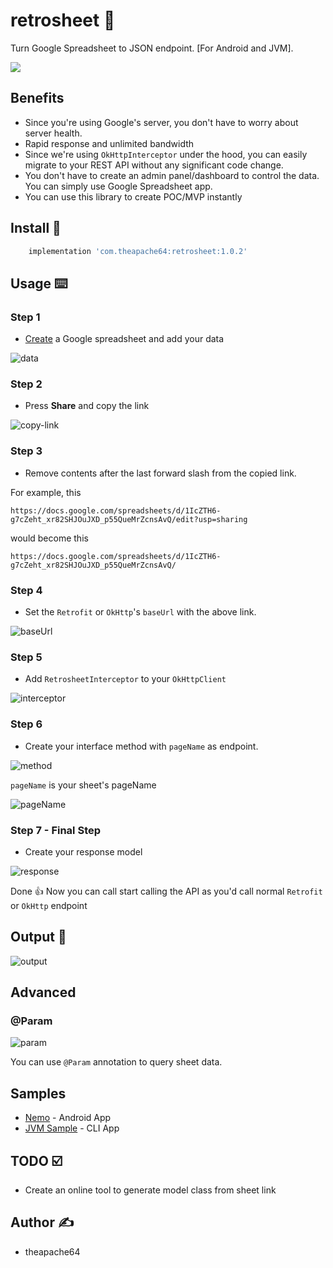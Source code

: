 # retrosheet 📄
Turn Google Spreadsheet to JSON endpoint. [For Android and JVM].

![](https://i.imgur.com/LYqPOcu.png)

## Benefits

- Since you're using Google's server, you don't have to worry about server health.
- Rapid response and unlimited bandwidth
- Since we're using `OkHttpInterceptor` under the hood, you can easily migrate to your REST API without 
any significant code change.
- You don't have to create an admin panel/dashboard to control the data. You can simply use Google Spreadsheet app.
- You can use this library to create POC/MVP instantly 

## Install 🤝 

```groovy
    implementation 'com.theapache64:retrosheet:1.0.2'
```

## Usage ⌨️ 

### Step 1

- [Create](https://docs.google.com/spreadsheets/u/0/create?usp=sheets_web) a Google spreadsheet and add your data

![data](https://i.imgur.com/3Y114g8.png)

### Step 2

- Press **Share** and copy the link

![copy-link](https://i.imgur.com/MNYD7mg.png)

### Step 3

- Remove contents after the last forward slash from the copied link.

For example, this
```
https://docs.google.com/spreadsheets/d/1IcZTH6-g7cZeht_xr82SHJOuJXD_p55QueMrZcnsAvQ/edit?usp=sharing
```

would become this
```
https://docs.google.com/spreadsheets/d/1IcZTH6-g7cZeht_xr82SHJOuJXD_p55QueMrZcnsAvQ/
```

### Step 4

- Set the `Retrofit` or `OkHttp`'s `baseUrl` with the above link.

![baseUrl](https://i.imgur.com/tFMNEC4.png)


### Step 5

- Add `RetrosheetInterceptor` to your `OkHttpClient`

![interceptor](https://i.imgur.com/5Jrh0Rx.png)


### Step 6

- Create your interface method with `pageName` as endpoint.

![method](https://i.imgur.com/QF8cFVT.png)

`pageName` is your sheet's pageName

![pageName](https://i.imgur.com/qCHDdtI.png)


### Step 7 - Final Step

- Create your response model

![response](https://user-images.githubusercontent.com/9678279/88100193-d7e94a00-cbb9-11ea-9969-9da9f71905aa.png)

Done 👍 Now you can call start calling the API as you'd call normal `Retrofit` or `OkHttp` endpoint
 
## Output 💚

![output](output.gif)

## Advanced

### @Param

![param](https://i.imgur.com/OHyIwHA.png)

You can use `@Param` annotation to query sheet data.

## Samples

- [Nemo](https://github.com/theapache64/nemo) - Android App
- [JVM Sample](https://github.com/theapache64/retrosheet/blob/master/src/main/kotlin/com/theapache64/retrosheet/sample/Main.kt) - CLI App

## TODO ☑️

 - Create an online tool to generate model class from sheet link

## Author ✍️

- theapache64
